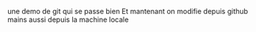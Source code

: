 
une demo de git qui se passe bien
Et mantenant on modifie depuis github
mains aussi depuis la machine locale
